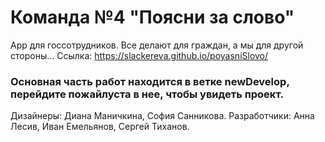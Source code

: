 # Команда №4 "Поясни за слово"
App для госсотрудников. Все делают для граждан, а мы для другой стороны...
Ссылка: https://slackereva.github.io/poyasniSlovo/

### Основная часть работ находится в ветке newDevelop, перейдите пожайлуста в нее, чтобы увидеть проект.

Дизайнеры: Диана Маничкина, София Санникова.
Разработчики: Анна Лесив, Иван Емельянов, Сергей Тиханов.
